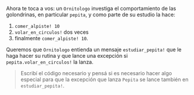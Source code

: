Ahora te toca a vos: un `Ornitologo` investiga el comportamiento de las golondrinas, en particular `pepita`, y como parte de su estudio la hace:

1. `comer_alpiste! 10`
2. `volar_en_circulos!` dos veces 
3. finalmente `comer_alpiste! 10`. 

Queremos que `Ornitologo` entienda un mensaje `estudiar_pepita!` que le haga hacer su rutina y que lance una excepción si `pepita.volar_en_circulos!` la lanza.
 
> Escribí el código necesario y pensá si es necesario hacer algo especial para que la excepción que lanza `Pepita` se lance también en `estudiar_pepita!`.